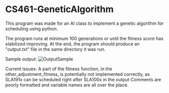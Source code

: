# CS461-GeneticAlgorithm

This program was made for an AI class to implement a genetic algorithm for scheduling using python.

The program runs at minimum 100 generations or until the fitness score has stabilized improving. At the end, the program should produce an "output.txt" file in the same directory it was run.

Sample output:
![OutputSample](https://github.com/user-attachments/assets/d84fc041-6f51-465a-baf8-61b172bc5e7f)

Current issues:
A part of the fitness function, in the other_adjustment_fitness, is potentially not implemented correctly, as SLA191x can be scheduled right after SLA100x in the output
Comments are poorly formatted and variable names are all over the place.
